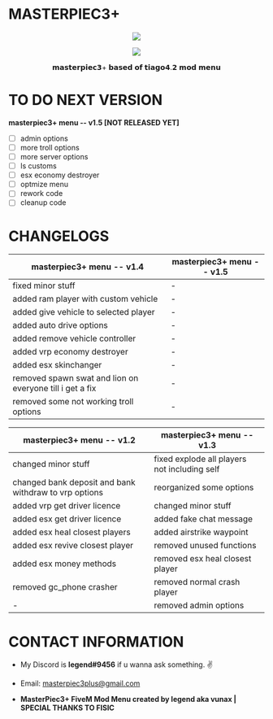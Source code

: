 # MASTERPIEC3+

<p align="center">
	<img src="https://i.postimg.cc/prz11dzH/m3.png">
</p>

<p align="center">
	<img src="https://i.imgur.com/7hVUKWZ.png">
</p>
<p align="center">
	𝗺𝗮𝘀𝘁𝗲𝗿𝗽𝗶𝗲𝗰𝟯+ 𝗯𝗮𝘀𝗲𝗱 𝗼𝗳 𝘁𝗶𝗮𝗴𝗼𝟰.𝟮 𝗺𝗼𝗱 𝗺𝗲𝗻𝘂	
</p>


# TO DO NEXT VERSION

**masterpiec3+ menu -- v1.5 [NOT RELEASED YET]**

- [ ] admin options
- [ ] more troll options
- [ ] more server options
- [ ] ls customs
- [ ] esx economy destroyer
- [ ] optmize menu
- [ ] rework code
- [ ] cleanup code

# CHANGELOGS

**masterpiec3+ menu -- v1.4** | **masterpiec3+ menu -- v1.5**
------------ | -------------
fixed minor stuff |- 
added ram player with custom vehicle |- 
added give vehicle to selected player |- 
added auto drive options |- 
added remove vehicle controller |- 
added vrp economy destroyer |- 
added esx skinchanger |- 
removed spawn swat and lion on everyone till i get a fix |- 
removed some not working troll options |- 

**masterpiec3+ menu -- v1.2** | **masterpiec3+ menu -- v1.3**
------------ | -------------
changed minor stuff | fixed explode all players not including self
changed bank deposit and bank withdraw to vrp options | reorganized some options
added vrp get driver licence | changed minor stuff
added esx get driver licence | added fake chat message
added esx heal closest players | added airstrike waypoint
added esx revive closest player | removed unused functions
added esx money methods | removed esx heal closest player
removed gc_phone crasher | removed normal crash player
-| removed admin options

# CONTACT INFORMATION
- My Discord is **legend#9456** if u wanna ask something. ✌️

- Email: masterpiec3plus@gmail.com

- **MasterPiec3+ FiveM Mod Menu created by legend aka vunax | SPECIAL THANKS TO FISIC**
